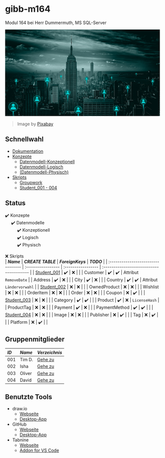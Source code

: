 # gibb-m164
Modul 164 bei Herr Dummermuth, MS SQL-Server

![Thumbnail](Zusatzmaterial/thumbnail.jpg)
> Image by [Pixabay](https://pixabay.com/)

## Schnellwahl
- [Dokumentation](Dokumentation/IET-164_Dokumentation_Dummermuth.docx?raw=1)
- [Konzepte](Konzepte)
  - [Datenmodell-Konzeptionell](Konzepte/Datenmodell-Konzeptionell.png?raw=1)
  - [Datenmodell-Logisch](Konzepte/Datenmodell-Logisch.png?raw=1)
  - [\(Datenmodell-Physisch\)](Konzepte/Datenmodell-Physisch.png?raw=1)
- [Skripts](Skripts)
  - [Groupwork](Skripts/Groupwork)
  - [Student_001 - 004](#gruppenskripts)

## Status
:heavy_check_mark: Konzepte  
&nbsp;&nbsp;&nbsp;&nbsp;&nbsp;:heavy_check_mark: Datenmodelle  
&nbsp;&nbsp;&nbsp;&nbsp;&nbsp;&nbsp;&nbsp;&nbsp;&nbsp;&nbsp;:heavy_check_mark: Konzeptionell  
&nbsp;&nbsp;&nbsp;&nbsp;&nbsp;&nbsp;&nbsp;&nbsp;&nbsp;&nbsp;:heavy_check_mark: Logisch  
&nbsp;&nbsp;&nbsp;&nbsp;&nbsp;&nbsp;&nbsp;&nbsp;&nbsp;&nbsp;:heavy_check_mark: Physisch  

:x: Skripts   
| ***Name***                         | ***CREATE TABLE*** | ***ForeignKeys***  | ***TODO***                                |
| :--------------------------------- | :----------------- | :----------------- | :---------------------------------------- |
| [Student_001](Skripts/Student_001) | :heavy_check_mark: | :x:                |                                           |
| Customer                           | :heavy_check_mark: | :heavy_check_mark: | Attribut `RemoveDate`                     |
| Address                            | :heavy_check_mark: | :x:                |                                           |
| City                               | :heavy_check_mark: | :x:                |                                           |
| Country                            | :heavy_check_mark: | :heavy_check_mark: | Attribut `Ländervorwahl`                  |
| [Student_002](Skripts/Student_002) | :x:                | :x:                |                                           |
| OwnedProduct                       | :x:                | :x:                |                                           |
| Wishlist                           | :x:                | :x:                |                                           |
| OrderItem                          | :x:                | :x:                |                                           |
| Order                              | :x:                | :x:                |                                           |
| Coupon                             | :x:                | :heavy_check_mark: |                                           |
| [Student_003](Skripts/Student_003) | :x:                | :x:                |                                           |
| Category                           | :heavy_check_mark: | :heavy_check_mark: |                                           |
| Product                            | :heavy_check_mark: | :x:                | `LicenseHash`                             |
| ProductTag                         | :x:                | :x:                |                                           |
| Payment                            | :heavy_check_mark: | :x:                |                                           |
| PaymentMethod                      | :heavy_check_mark: | :heavy_check_mark: |                                           |
| [Student_004](Skripts/Student_004) | :x:                | :x:                |                                           |
| Image                              | :x:                | :x:                |                                           |
| Publisher                          | :x:                | :heavy_check_mark: |                                           |
| Tag                                | :x:                | :heavy_check_mark: |                                           |
| Platform                           | :x:                | :heavy_check_mark: |                                           |
               
## Gruppenmitglieder
| ***ID*** | ***Name*** | ***Verzeichnis***              |
| :------- | :--------- | :----------------------------- |
| 001      | Tim D.     | [Gehe zu](Skripts/Student_001) |
| 002      | Isha       | [Gehe zu](Skripts/Student_002) |
| 003      | Oliver     | [Gehe zu](Skripts/Student_003) |
| 004      | David      | [Gehe zu](Skripts/Student_004) |

## Benutzte Tools
- draw.io
  - [Webseite](https://app.diagrams.net/)
  - [Desktop-App](https://github.com/jgraph/drawio-desktop/releases/latest)
- GitHub
  - [Webseite](https://github.com/)
  - [Desktop-App](https://github.com/desktop/desktop#where-can-i-get-it)
- Tabnine
  - [Webseite](https://www.tabnine.com/)
  - [Addon for VS Code](https://www.tabnine.com/install/vscode)
